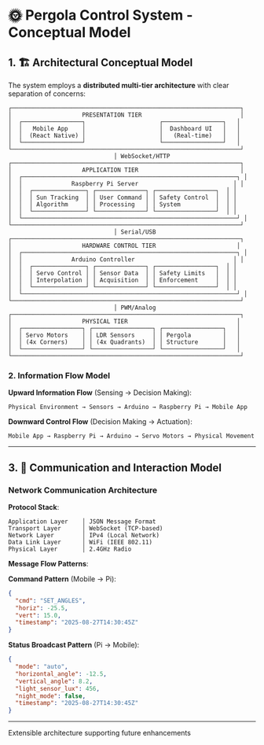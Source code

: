 # 🌞 Pergola Control System - Conceptual Model

## 1. 🏗️ Architectural Conceptual Model

The system employs a **distributed multi-tier architecture** with clear separation of concerns:

```
┌─────────────────────────────────────────────────────────────────┐
│                    PRESENTATION TIER                            │
│  ┌─────────────────┐                     ┌─────────────────┐   │
│  │   Mobile App    │                     │  Dashboard UI   │   │
│  │  (React Native) │                     │   (Real-time)   │   │
│  └─────────────────┘                     └─────────────────┘   │
└─────────────────────────────────────────────────────────────────┘
                              │ WebSocket/HTTP
┌─────────────────────────────────────────────────────────────────┐
│                    APPLICATION TIER                             │
│  ┌─────────────────────────────────────────────────────────────┐ │
│  │              Raspberry Pi Server                           │ │
│  │  ┌───────────────┐ ┌──────────────┐ ┌─────────────────┐  │ │
│  │  │ Sun Tracking  │ │ User Command │ │ Safety Control  │  │ │
│  │  │ Algorithm     │ │ Processing   │ │ System          │  │ │
│  │  └───────────────┘ └──────────────┘ └─────────────────┘  │ │
│  └─────────────────────────────────────────────────────────────┘ │
└─────────────────────────────────────────────────────────────────┘
                              │ Serial/USB
┌─────────────────────────────────────────────────────────────────┐
│                    HARDWARE CONTROL TIER                       │
│  ┌─────────────────────────────────────────────────────────────┐ │
│  │              Arduino Controller                            │ │
│  │  ┌───────────────┐ ┌──────────────┐ ┌─────────────────┐  │ │
│  │  │ Servo Control │ │ Sensor Data  │ │ Safety Limits   │  │ │
│  │  │ Interpolation │ │ Acquisition  │ │ Enforcement     │  │ │
│  │  └───────────────┘ └──────────────┘ └─────────────────┘  │ │
│  └─────────────────────────────────────────────────────────────┘ │
└─────────────────────────────────────────────────────────────────┘
                              │ PWM/Analog
┌─────────────────────────────────────────────────────────────────┐
│                    PHYSICAL TIER                               │
│  ┌─────────────────┐ ┌─────────────────┐ ┌─────────────────┐   │
│  │ Servo Motors    │ │ LDR Sensors     │ │ Pergola         │   │
│  │ (4x Corners)    │ │ (4x Quadrants)  │ │ Structure       │   │
│  └─────────────────┘ └─────────────────┘ └─────────────────┘   │
└─────────────────────────────────────────────────────────────────┘
```

### 2. Information Flow Model

**Upward Information Flow** (Sensing → Decision Making):
```
Physical Environment → Sensors → Arduino → Raspberry Pi → Mobile App
```

**Downward Control Flow** (Decision Making → Actuation):
```
Mobile App → Raspberry Pi → Arduino → Servo Motors → Physical Movement
```

---

## 3. 🔗 Communication and Interaction Model

### Network Communication Architecture

**Protocol Stack**:
```
Application Layer    │ JSON Message Format
Transport Layer      │ WebSocket (TCP-based)
Network Layer        │ IPv4 (Local Network)
Data Link Layer      │ WiFi (IEEE 802.11)
Physical Layer       │ 2.4GHz Radio
```

**Message Flow Patterns**:

**Command Pattern** (Mobile → Pi):
```json
{
  "cmd": "SET_ANGLES",
  "horiz": -25.5,
  "vert": 15.0,
  "timestamp": "2025-08-27T14:30:45Z"
}
```

**Status Broadcast Pattern** (Pi → Mobile):
```json
{
  "mode": "auto",
  "horizontal_angle": -12.5,
  "vertical_angle": 8.2,
  "light_sensor_lux": 456,
  "night_mode": false,
  "timestamp": "2025-08-27T14:30:45Z"
}
```

---

Extensible architecture supporting future enhancements